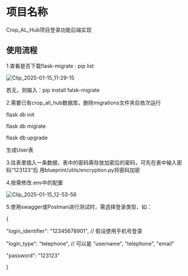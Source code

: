 # 项目名称
Crop_AL_Hub项目登录功能后端实现


## **使用流程**
1.查看是否下载flask-migrate : pip list

![Clip_2025-01-15_11-29-15](https://github.com/user-attachments/assets/f5b45e09-c6be-48b0-bb9d-78cbcec0a23c)

若无，则输入：pip install falsk-migrate

2.需要已有crop_all_hub数据库，删除migrations文件夹后依次运行

flask db init

flask db migrate

flask db upgrade

生成User表

3.往表里插入一条数据，表中的密码需存放加密后的密码，可先在表中输入密码“123123”后
用blueprint/utils/encryption.py将密码加密

4.按需修改.env中的配置

![Clip_2025-01-15_12-53-56](https://github.com/user-attachments/assets/1cab8a33-f2cf-42e1-8de2-1e471eb66a4a)

5.使用swagger或Postman进行测试时，需选择登录类型，如：

{

  "login_identifier": "12345678901",   // 假设使用手机号登录
  
  "login_type": "telephone",            // 可以是 "username", "telephone", "email"
  
  "password": "123123"
  
}
